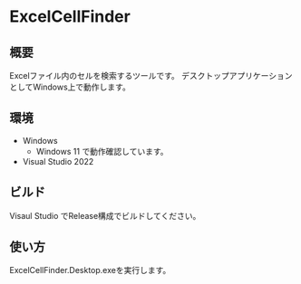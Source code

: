 ﻿# ExcelCellFinder
## 概要
Excelファイル内のセルを検索するツールです。
デスクトップアプリケーションとしてWindows上で動作します。
## 環境
- Windows
	- Windows 11 で動作確認しています。
- Visual Studio 2022
## ビルド
Visaul Studio でRelease構成でビルドしてください。
## 使い方
ExcelCellFinder.Desktop.exeを実行します。